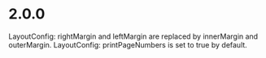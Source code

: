 # 2.0.0

LayoutConfig: rightMargin and leftMargin are replaced by innerMargin and outerMargin.
LayoutConfig: printPageNumbers is set to true by default.
